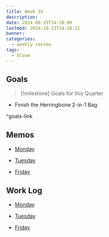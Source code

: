 ```yaml
---
title: Week 35
description: 
date: 2024-08-25T14:18:00
lastmod: 2024-10-23T14:18:21
banner: 
categories:
  - weekly review
tags:
  - bloom
---
```

## Goals  
  
> [!milestone] Goals for this Quarter  
>   
  
- Finish the Herringbone 2-in-1 Bag  
  
^goals-link  
  
## Memos  
  
- [Monday](../../../../2024-08-26.md)  
	  
- [Tuesday](../../../../2024-08-27.md)  
	  
- [Friday](../../../../2024-08-30.md)  
	  
  
## Work Log  
  
- [Monday](../../../../2024-08-26.md)  
	  
- [Tuesday](../../../../2024-08-27.md)  
	  
- [Friday](../../../../2024-08-30.md)  
	  
